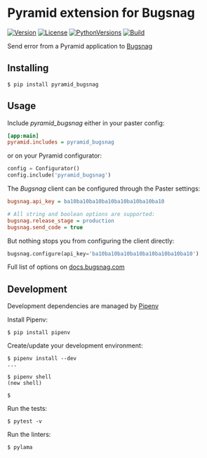 # Pyramid extension for Bugsnag

[![Version](https://img.shields.io/pypi/v/pyramid-bugsnag.svg)](https://pypi.python.org/pypi/pyramid-bugsnag)
[![License](https://img.shields.io/pypi/l/pyramid-bugsnag.svg)](https://pypi.python.org/pypi/pyramid-bugsnag)
[![PythonVersions](https://img.shields.io/pypi/pyversions/pyramid_bugsnag.svg)](https://pypi.python.org/pypi/pyramid-bugsnag)
[![Build](https://travis-ci.org/pior/pyramid_bugsnag.svg?branch=multi-python-ci-travis)](https://travis-ci.org/pior/pyramid_bugsnag)

Send error from a Pyramid application to [Bugsnag](https://www.bugsnag.com/)

## Installing


```shell
$ pip install pyramid_bugsnag
```


## Usage

Include *pyramid_bugsnag* either in your paster config:

```ini
[app:main]
pyramid.includes = pyramid_bugsnag
```

or on your Pyramid configurator:

```python
config = Configurator()
config.include('pyramid_bugsnag')
```

The *Bugsnag* client can be configured through the Paster settings:

```ini
bugsnag.api_key = ba10ba10ba10ba10ba10ba10ba10ba10

# All string and boolean options are supported:
bugsnag.release_stage = production
bugsnag.send_code = true
```

But nothing stops you from configuring the client directly:

```python
bugsnag.configure(api_key='ba10ba10ba10ba10ba10ba10ba10ba10')
```

Full list of options on [docs.bugsnag.com](https://docs.bugsnag.com/platforms/python/other/configuration-options/)


## Development

Development dependencies are managed by [Pipenv](https://docs.pipenv.org/)

Install Pipenv:
```shell
$ pip install pipenv
```

Create/update your development environment:
```shell
$ pipenv install --dev
...

$ pipenv shell
(new shell)

$
```

Run the tests:
```shell
$ pytest -v
```

Run the linters:
```shell
$ pylama
```
